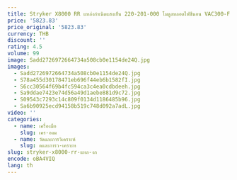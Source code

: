```yaml
---
title: Stryker X8000 RR แหล่งกําเนิดแสงเย็น 220-201-000 โมดูลหลอดไฟซีนอน VAC300-F13-B-MB
price: '5823.83'
price_original: '5823.83'
currency: THB
discount: ''
rating: 4.5
volume: 99
image: Sadd2726972664734a508cb0e1154de24Q.jpg
images:
  - Sadd2726972664734a508cb0e1154de24Q.jpg
  - S78a455d30178471eb696f44eb6b1582fI.jpg
  - S6cc30564f69b4fc594ca3c4ea0cdbdeeh.jpg
  - Sa9ddae7423e74d56a49d1aebe881d9c72.jpg
  - S09543c7293c14c809f0134d1186485b96.jpg
  - Sa6b90925ecd94158b519c748d092a7adL.jpg
video: ''
categories:
  - name: เครื่องมือ
    slug: เคร-องม
  - name: วัดและการวิเคราะห์
    slug: ดและการว-เคราะห
slug: stryker-x8000-rr-แหล-งก
encode: oBA4VIQ
lang: th
---
```

  